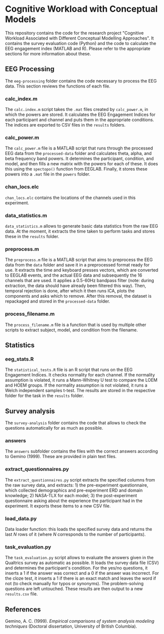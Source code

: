 # Cognitive Workload with Conceptual Models
This repository contains the code for the research project "Cognitive Workload Associated with Different Conceptual Modelling Approaches". It contains the survey evaluation code (Python) and the code to calculate the EEG engagement index (MATLAB and R). Please refer to the appropriate sections for more information about these.

## EEG Processing
The `eeg-processing` folder contains the code necessary to process the EEG data. This section reviews the functions of each file.

### calc_index.m
The `calc.index.m` script takes the `.mat` files created by `calc_power.m`, in which the powers are stored. It calculates the EEG Engagement Indices for each participant and channel and puts them in the appropriate conditions. The indices are exported to CSV files in the `results` folders.

### calc_power.m
The `calc_power.m` file is a MATLAB script that runs through the processed EEG data from the `processed-data` folder and calculates theta, alpha, and beta frequency band powers. It determines the participant, condition, and model, and then fills a new matrix with the powers for each of these. It does this using the `spectopo()` function from EEGLAB. Finally, it stores these powers into a `.mat` file in the `powers` folder.

### chan_locs.elc
`chan_locs.elc` contains the locations of the channels used in this experiment.

### data_statistics.m
`data_statistics.m` allows to generate basic data statistics from the raw EEG data. At the moment, it extracts the time taken to perform tasks and stores these in the `results` folder.

### preprocess.m
The `preprocess.m` file is a MATLAB script that aims to preprocess the EEG data from the `data` folder and save it in a preprocessed format ready for use. It extracts the time and keyboard presses vectors, which are converted to EEGLAB events, and the actual EEG data and subsequently the 16 channels that are used. It applies a 0.5-60Hz bandpass filter (note: during extraction, the data should have already been filtered this way). Then, temporal rejection is done, after which it then runs ICA, plots the components and asks which to remove. After this removal, the dataset is repackaged and stored in the `processed-data` folder.

### process_filename.m
The `process_filename.m` file is a function that is used by multiple other scripts to extract subject, model, and condition from the filename.

## Statistics

### eeg_stats.R
The `statistical_tests.R` file is an R script that runs on the EEG Engagement Indices. It checks normality for each channel. If the normality assumption is violated, it runs a Mann-Whitney U test to compare the LOEM and HOEM groups. If the normality assumption is not violated, it runs a Welch independent samples t-test. The results are stored in the respective folder for the task in the `results` folder.

## Survey analysis
The `survey-analysis` folder contains the code that allows to check the questions automatically for as much as possible.

### answers
The `answers` subfolder contains the files with the correct answers according to Gemino (1999). These are provided in plain text files.

### extract_questionnaires.py
The `extract_questionnaires.py` script extracts the specified columns from the raw survey data, and extracts: 1) the pre-experiment questionnaire, which collected demographics and pre-experiment ERD and domain knowledge; 2) NASA-TLX for each model; 3) the post-experiment questionnaire asking about the experience the participant had in the experiment. It exports these items to a new CSV file.

### load_data.py
Data loader function: this loads the specified survey data and returns the last _N_ rows of it (where _N_ corresponds to the number of participants).

### task_evaluation.py
The `task_evaluation.py` script allows to evaluate the answers given in the Qualtrics survey as automatic as possible. It loads the survey data file (CSV) and determines the participant's condition. For the yes/no questions, it inserts a 1 if the answer was correct and a 0 if the answer was incorrect. For the cloze test, it inserts a 1 if there is an exact match and leaves the word if not (to check manually for typos or synonyms). The problem-solving questions are left untouched. These results are then output to a new `results.csv` file.

## References
Gemino, A. C. (1999). _Empirical comparisons of system analysis modeling techniques_ (Doctoral dissertation, University of British Columbia).
